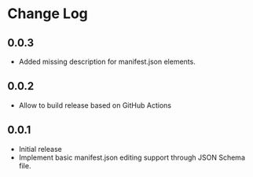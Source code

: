 # Change Log

## 0.0.3
- Added missing description for manifest.json elements.

## 0.0.2
- Allow to build release based on GitHub Actions

## 0.0.1
- Initial release
- Implement basic manifest.json editing support through JSON Schema file.
